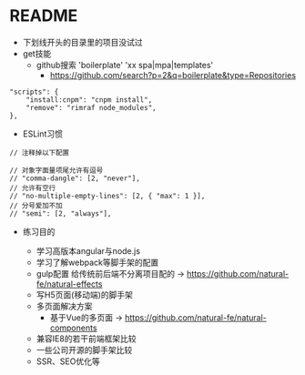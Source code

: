 # README

- 下划线开头的目录里的项目没试过
- get技能
    - github搜索 'boilerplate' 'xx spa|mpa|templates' 
        - https://github.com/search?p=2&q=boilerplate&type=Repositories

```
"scripts": {
    "install:cnpm": "cnpm install",
    "remove": "rimraf node_modules",
},
``` 

- ESLint习惯
     
```
// 注释掉以下配置

// 对象字面量项尾允许有逗号
// "comma-dangle": [2, "never"],
// 允许有空行
// "no-multiple-empty-lines": [2, { "max": 1 }],    
// 分号爱加不加
// "semi": [2, "always"],    
```   
    
- 练习目的

    - 学习高版本angular与node.js
    - 学习了解webpack等脚手架的配置
    - gulp配置 给传统前后端不分离项目配的 -> https://github.com/natural-fe/natural-effects
    - 写H5页面(移动端)的脚手架
    - 多页面解决方案 
        - 基于Vue的多页面 -> https://github.com/natural-fe/natural-components
    - 兼容IE8的若干前端框架比较
    - 一些公司开源的脚手架比较
    - SSR、SEO优化等
    

